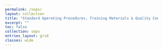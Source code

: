 ```yaml
---
permalink: /sops/
layout: collection
title: "Standard Operating Procedures, Training Materials & Quality Control Tools"
excerpt: ""
toc: false
collection: sops
entries_layout: grid
classes: wide
---
```


